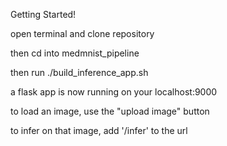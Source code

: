 Getting Started!

open terminal and clone repository

then cd into medmnist_pipeline

then run ./build_inference_app.sh

a flask app is now running on your localhost:9000

to load an image, use the "upload image" button

to infer on that image, add '/infer' to the url


